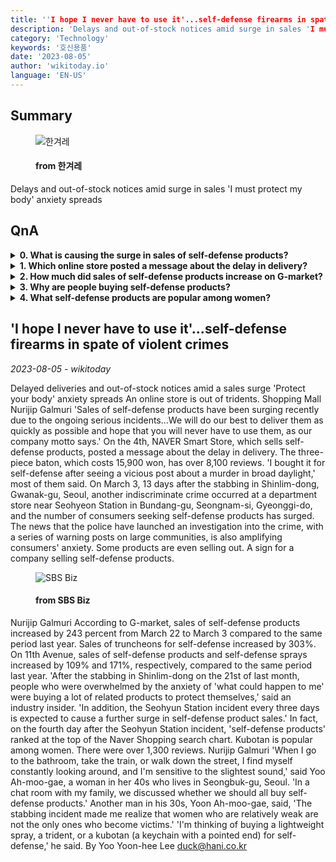 ```yaml
---
title: ''I hope I never have to use it'...self-defense firearms in spate of violent crimes'
description: 'Delays and out-of-stock notices amid surge in sales 'I must protect my body' anxiety spreads'
category: 'Technology'
keywords: '호신용품'
date: '2023-08-05'
author: 'wikitoday.io'
language: 'EN-US'
---
```


## Summary



<figure>
    <img src="https://flexible.img.hani.co.kr/flexible/normal/640/307/imgdb/original/2023/0804/20230804502176.jpg" alt="한겨레" />
    <figcaption>
        <h4> from 한겨레</h4>
    </figcaption>
</figure>


Delays and out-of-stock notices amid surge in sales 'I must protect my body' anxiety spreads


## QnA


<details>
    <summary><b>0. What is causing the surge in sales of self-defense products?</b></summary>
    The surge in sales of self-defense products is being caused by ongoing serious incidents and the anxiety of individuals wanting to protect themselves.
</details>

<details>
    <summary><b>1. Which online store posted a message about the delay in delivery?</b></summary>
    NAVER Smart Store, which sells self-defense products, posted a message about the delay in delivery.
</details>

<details>
    <summary><b>2. How much did sales of self-defense products increase on G-market?</b></summary>
    Sales of self-defense products on G-market increased by 243 percent from March 22 to March 3 compared to the same period last year.
</details>

<details>
    <summary><b>3. Why are people buying self-defense products?</b></summary>
    People are buying self-defense products due to the anxiety of potential harm and the need to protect themselves.
</details>

<details>
    <summary><b>4. What self-defense products are popular among women?</b></summary>
    Kubotan, a keychain with a pointed end, is popular among women for self-defense.
</details>



## 'I hope I never have to use it'...self-defense firearms in spate of violent crimes

_2023-08-05 - wikitoday_

Delayed deliveries and out-of-stock notices amid a sales surge 'Protect your body' anxiety spreads An online store is out of tridents. Shopping Mall Nurijip Galmuri 'Sales of self-defense products have been surging recently due to the ongoing serious incidents...We will do our best to deliver them as quickly as possible and hope that you will never have to use them, as our company motto says.' On the 4th, NAVER Smart Store, which sells self-defense products, posted a message about the delay in delivery. The three-piece baton, which costs 15,900 won, has over 8,100 reviews. 'I bought it for self-defense after seeing a vicious post about a murder in broad daylight,' most of them said. On March 3, 13 days after the stabbing in Shinlim-dong, Gwanak-gu, Seoul, another indiscriminate crime occurred at a department store near Seohyeon Station in Bundang-gu, Seongnam-si, Gyeonggi-do, and the number of consumers seeking self-defense products has surged. The news that the police have launched an investigation into the crime, with a series of warning posts on large communities, is also amplifying consumers' anxiety. Some products are even selling out. A sign for a company selling self-defense products.


<figure>
    <img src="https://img.biz.sbs.co.kr/upload/2023/08/04/ixf1691116949643.jpg" alt="SBS Biz" />
    <figcaption>
        <h4> from SBS Biz</h4>
    </figcaption>
</figure>


Nurijip Galmuri According to G-market, sales of self-defense products increased by 243 percent from March 22 to March 3 compared to the same period last year. Sales of truncheons for self-defense increased by 303%. On 11th Avenue, sales of self-defense products and self-defense sprays increased by 109% and 171%, respectively, compared to the same period last year. 'After the stabbing in Shinlim-dong on the 21st of last month, people who were overwhelmed by the anxiety of 'what could happen to me' were buying a lot of related products to protect themselves,' said an industry insider. 'In addition, the Seohyun Station incident every three days is expected to cause a further surge in self-defense product sales.' In fact, on the fourth day after the Seohyun Station incident, 'self-defense products' ranked at the top of the Naver Shopping search chart. Kubotan is popular among women. There were over 1,300 reviews. Nurijip Galmuri 'When I go to the bathroom, take the train, or walk down the street, I find myself constantly looking around, and I'm sensitive to the slightest sound,' said Yoo Ah-moo-gae, a woman in her 40s who lives in Seongbuk-gu, Seoul. 'In a chat room with my family, we discussed whether we should all buy self-defense products.' Another man in his 30s, Yoon Ah-moo-gae, said, 'The stabbing incident made me realize that women who are relatively weak are not the only ones who become victims.' 'I'm thinking of buying a lightweight spray, a trident, or a kubotan (a keychain with a pointed end) for self-defense,' he said. By Yoo Yoon-hee Lee duck@hani.co.kr
